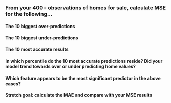 ### From your 400+ observations of homes for sale, calculate MSE for the following...
#### The 10 biggest over-predictions
#### The 10 biggest under-predictions
#### The 10 most accurate results

#### In which percentile do the 10 most accurate predictions reside? Did your model trend towards over or under predicting home values?
#### Which feature appears to be the most significant predictor in the above cases?

#### Stretch goal: calculate the MAE and compare with your MSE results
